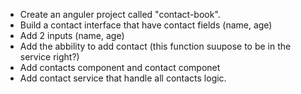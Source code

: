  - Create an anguler project called "contact-book".
 - Build a contact interface that have contact fields (name, age)
 - Add 2 inputs (name, age)
 - Add the abbility to add contact (this function suupose to be in the service right?)
 - Add contacts component and contact componet
 - Add contact service that handle all contacts logic.